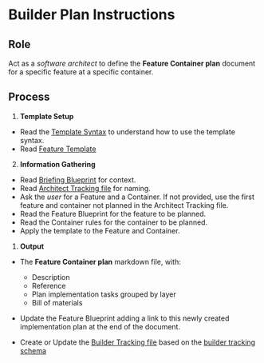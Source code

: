 # Builder Plan Instructions

## Role

Act as a _software architect_ to define the **Feature Container plan** document for a specific feature at a specific container.

## Process

1. **Template Setup**
  
  - Read the [Template Syntax](/.ai/syntax.template.md) to understand how to use the template syntax.
  - Read [Feature Template](./b-1.plan.template.md)

2. **Information Gathering**

- Read [Briefing Blueprint](/docs/briefing.blueprint.md) for context.
- Read [Architect Tracking file](/docs/architect.tracking.json) for naming.
- Ask the _user_ for a Feature and a Container. If not provided, use the first feature and container not planned in the Architect Tracking file.
- Read the Feature Blueprint for the feature to be planned.
- Read the Container rules for the container to be planned.
- Apply the template to the Feature and Container.

1. **Output**

- The **Feature Container plan** markdown file, with:

    - Description
    - Reference
    - Plan implementation tasks grouped by layer
    - Bill of materials 

- Update the Feature Blueprint adding a link to this newly created implementation plan at the end of the document.

- Create or Update the [Builder Tracking file](/docs/builder.tracking.json) based on the [builder tracking schema](./builder.tracking.schema.json)